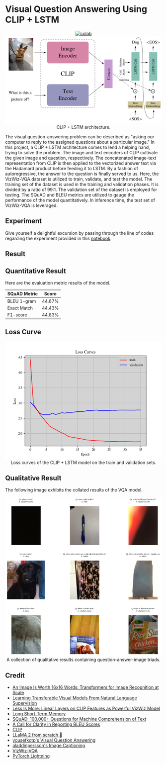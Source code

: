 # Visual Question Answering Using CLIP + LSTM

 <div align="center">
    <a href="https://colab.research.google.com/github/reshalfahsi/vqa-clip-lstm/blob/master/Visual_Question_Answering_Using_CLIP_LSTM.ipynb"><img src="https://colab.research.google.com/assets/colab-badge.svg" alt="colab"></a>
    <br />
 </div>


<div align="center">
    <img src="https://github.com/reshalfahsi/vqa-clip-lstm/blob/master/assets/architecture.png" alt="architecture" >
    </img>
    CLIP + LSTM architecture.
    <br />
</div>


The visual question-answering problem can be described as "asking our computer to reply to the assigned questions about a particular image." In this project, a CLIP + LSTM architecture comes to lend a helping hand, trying to solve the problem. The image and text encoders of CLIP cultivate the given image and question, respectively. The concatenated image-text representation from CLIP is then applied to the vectorized answer text via the Hadamard product before feeding it to LSTM. By a fashion of autoregressive, the answer to the question is finally served to us. Here, the VizWiz-VQA dataset is utilized to train, validate, and test the model. The training set of the dataset is used in the training and validation phases. It is divided by a ratio of 99:1. The validation set of the dataset is employed for testing. The SQuAD and BLEU metrics are utilized to gauge the performance of the model quantitatively. In inference time, the test set of VizWiz-VQA is leveraged.


## Experiment

Give yourself a delightful excursion by passing through the line of codes regarding the experiment provided in this [notebook](https://github.com/reshalfahsi/vqa-clip-lstm/blob/master/Visual_Question_Answering_Using_CLIP_LSTM.ipynb).


## Result

## Quantitative Result

Here are the evaluation metric results of the model.

SQuAD Metric                   | Score
------------------------------ | -------------
BLEU 1-gram                    | 44.67%
Exact Match                    | 44.43%
F1-score                       | 44.83%


## Loss Curve

<p align="center"> <img src="https://github.com/reshalfahsi/vqa-clip-lstm/blob/master/assets/loss_curve.png" alt="loss_curve" > <br /> Loss curves of the CLIP + LSTM model on the train and validation sets. </p>


## Qualitative Result

The following image exhibits the collated results of the VQA model.

<p align="center"><img src="https://github.com/reshalfahsi/vqa-clip-lstm/blob/master/assets/qualitative.png" alt="qualitative"><br/> A collection of qualitative results containing question-answer-image triads.</p>


## Credit

- [An Image Is Worth 16x16 Words: Transformers for Image Recognition at Scale](https://arxiv.org/pdf/2010.11929.pdf)
- [Learning Transferable Visual Models From Natural Language Supervision](https://arxiv.org/pdf/2103.00020.pdf)
- [Less Is More: Linear Layers on CLIP Features as Powerful VizWiz Model](https://arxiv.org/pdf/2206.05281.pdf)
- [Long Short-Term Memory](https://www.bioinf.jku.at/publications/older/2604.pdf)
- [SQuAD: 100,000+ Questions for Machine Comprehension of Text](https://arxiv.org/pdf/1606.05250.pdf)
- [A Call for Clarity in Reporting BLEU Scores](https://arxiv.org/pdf/1804.08771)
- [CLIP](https://github.com/openai/CLIP)
- [LLaMA 2 from scratch 🦙](https://github.com/viai957/llama-inference)
- [yousefkotp's Visual Question Answering](https://github.com/yousefkotp/Visual-Question-Answering)
- [aladdinpersson's Image Captioning](https://github.com/aladdinpersson/Machine-Learning-Collection/tree/master/ML/Pytorch/more_advanced/image_captioning)
- [VizWiz-VQA](https://vizwiz.org/tasks-and-datasets/vqa/)
- [PyTorch Lightning](https://lightning.ai/docs/pytorch/latest/)
